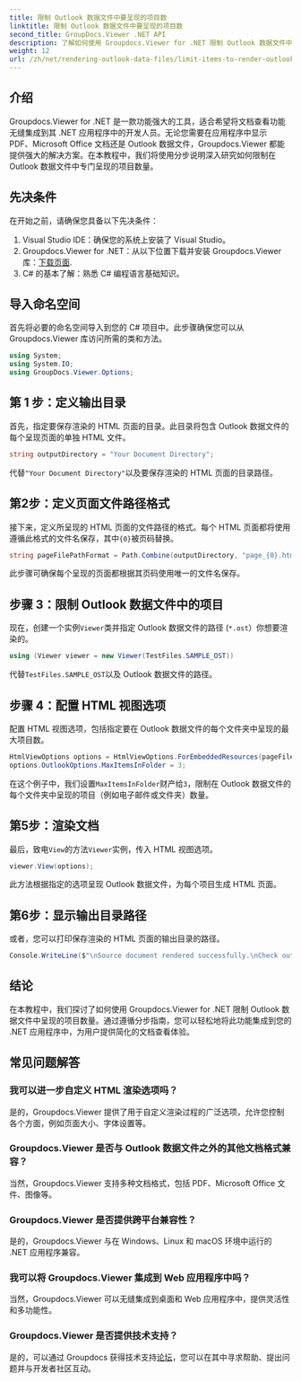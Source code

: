 ```yaml
---
title: 限制 Outlook 数据文件中要呈现的项目数
linktitle: 限制 Outlook 数据文件中要呈现的项目数
second_title: GroupDocs.Viewer .NET API
description: 了解如何使用 Groupdocs.Viewer for .NET 限制 Outlook 数据文件中呈现的项目数量。请按照我们的步骤进行无缝集成。
weight: 12
url: /zh/net/rendering-outlook-data-files/limit-items-to-render-outlook-data-files/
---
```

## 介绍
Groupdocs.Viewer for .NET 是一款功能强大的工具，适合希望将文档查看功能无缝集成到其 .NET 应用程序中的开发人员。无论您需要在应用程序中显示 PDF、Microsoft Office 文档还是 Outlook 数据文件，Groupdocs.Viewer 都能提供强大的解决方案。在本教程中，我们将使用分步说明深入研究如何限制在 Outlook 数据文件中专门呈现的项目数量。
## 先决条件
在开始之前，请确保您具备以下先决条件：
1. Visual Studio IDE：确保您的系统上安装了 Visual Studio。
2.  Groupdocs.Viewer for .NET：从以下位置下载并安装 Groupdocs.Viewer 库：[下载页面](https://releases.groupdocs.com/viewer/net/).
3. C# 的基本了解：熟悉 C# 编程语言基础知识。

## 导入命名空间
首先将必要的命名空间导入到您的 C# 项目中。此步骤确保您可以从 Groupdocs.Viewer 库访问所需的类和方法。
```csharp
using System;
using System.IO;
using GroupDocs.Viewer.Options;
```
## 第 1 步：定义输出目录
首先，指定要保存渲染的 HTML 页面的目录。此目录将包含 Outlook 数据文件的每个呈现页面的单独 HTML 文件。
```csharp
string outputDirectory = "Your Document Directory";
```
代替`"Your Document Directory"`以及要保存渲染的 HTML 页面的目录路径。
## 第2步：定义页面文件路径格式
接下来，定义所呈现的 HTML 页面的文件路径的格式。每个 HTML 页面都将使用遵循此格式的文件名保存，其中`{0}`被页码替换。
```csharp
string pageFilePathFormat = Path.Combine(outputDirectory, "page_{0}.html");
```
此步骤可确保每个呈现的页面都根据其页码使用唯一的文件名保存。
## 步骤 3：限制 Outlook 数据文件中的项目
现在，创建一个实例`Viewer`类并指定 Outlook 数据文件的路径 (`*.ost`）你想要渲染的。
```csharp
using (Viewer viewer = new Viewer(TestFiles.SAMPLE_OST))
```
代替`TestFiles.SAMPLE_OST`以及 Outlook 数据文件的路径。
## 步骤 4：配置 HTML 视图选项
配置 HTML 视图选项，包括指定要在 Outlook 数据文件的每个文件夹中呈现的最大项目数。
```csharp
HtmlViewOptions options = HtmlViewOptions.ForEmbeddedResources(pageFilePathFormat);
options.OutlookOptions.MaxItemsInFolder = 3;
```
在这个例子中，我们设置`MaxItemsInFolder`财产给`3`，限制在 Outlook 数据文件的每个文件夹中呈现的项目（例如电子邮件或文件夹）数量。
## 第5步：渲染文档
最后，致电`View`的方法`Viewer`实例，传入 HTML 视图选项。
```csharp
viewer.View(options);
```
此方法根据指定的选项呈现 Outlook 数据文件，为每个项目生成 HTML 页面。
## 第6步：显示输出目录路径
或者，您可以打印保存渲染的 HTML 页面的输出目录的路径。
```csharp
Console.WriteLine($"\nSource document rendered successfully.\nCheck output in {outputDirectory}.");
```

## 结论
在本教程中，我们探讨了如何使用 Groupdocs.Viewer for .NET 限制 Outlook 数据文件中呈现的项目数量。通过遵循分步指南，您可以轻松地将此功能集成到您的 .NET 应用程序中，为用户提供简化的文档查看体验。
## 常见问题解答
### 我可以进一步自定义 HTML 渲染选项吗？
是的，Groupdocs.Viewer 提供了用于自定义渲染过程的广泛选项，允许您控制各个方面，例如页面大小、字体设置等。
### Groupdocs.Viewer 是否与 Outlook 数据文件之外的其他文档格式兼容？
当然，Groupdocs.Viewer 支持多种文档格式，包括 PDF、Microsoft Office 文件、图像等。
### Groupdocs.Viewer 是否提供跨平台兼容性？
是的，Groupdocs.Viewer 与在 Windows、Linux 和 macOS 环境中运行的 .NET 应用程序兼容。
### 我可以将 Groupdocs.Viewer 集成到 Web 应用程序中吗？
当然，Groupdocs.Viewer 可以无缝集成到桌面和 Web 应用程序中，提供灵活性和多功能性。
### Groupdocs.Viewer 是否提供技术支持？
是的，可以通过 Groupdocs 获得技术支持[论坛](https://forum.groupdocs.com/c/viewer/9)，您可以在其中寻求帮助、提出问题并与开发者社区互动。